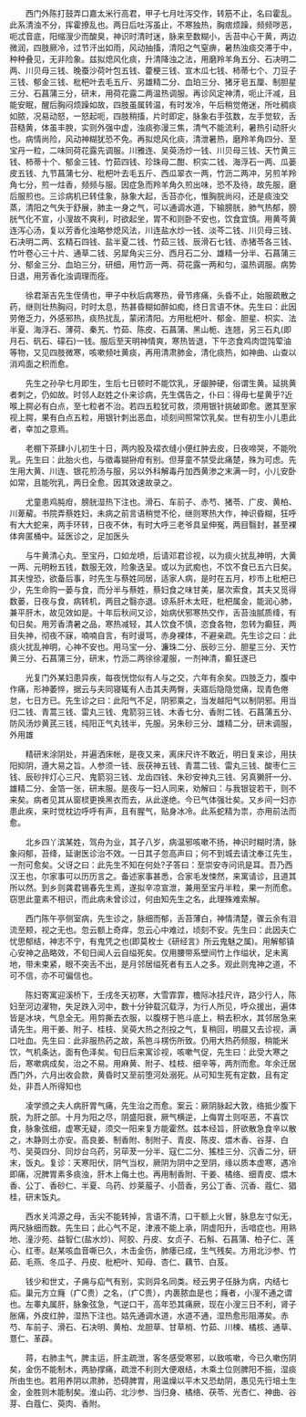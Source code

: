 <!-- { "loadSidebar": true } -->
　　西门外陈打鼓弄口嘉太米行高君，甲子七月吐泻交作，转筋不止，名曰霍乱。此系清浊不分，挥霍撩乱也。两日后吐泻虽止，不寒独热，胸痞烦躁，频频哕恶，呃忒音底，阳缩溲少而酸臭，神识时清时迷，脉来至数糊小，舌苔中心干黄，两边微润，四肢厥冷，过节汗出如雨，风动抽搐，清阳之气窒痹，暑热浊痰交滞于中，种种叠见，无非险象。兹拟熄风化痰，升清降浊之法，用磨羚羊角五分、石决明二两、川贝母三钱、晚蚕沙荷叶包五钱、藿梗三钱、宣木瓜七钱、柿蒂七个、刀豆子三钱、郁金三钱、枇杷叶去毛五斤、另雄精二分、血珀三分、猪牙皂五厘、制胆星三分、石菖蒲三分，研末，用荷花露二两温热调服。再诊风定神清，呃止汗减，且能安眠，醒后胸闷烦躁如故，四肢虽属转温，有时发冷，午后稍觉倦迷，所吐稠痰如脓，况易动怒，一怒起呃，四肢稍搐，片时即定，脉象右手弦数，左手觉软，舌苔糙黄，体虽丰腴，实则外强中虚，浊痰弥漫三焦，清气不能流利，暑热引动肝火也。病情尚险，风动神糊犹恐不免。再拟熄风化痰，清泄暑热，磨羚羊角四分、至宝丹一粒，二味同荷花露先调服。川雅连、吴萸汤炒一钱、川贝母三钱、天竹黄三钱、柿蒂十个、郁金三钱、竹茹四钱、珍珠母二酣、枳实二钱、海浮石一两、瓜蒌皮五钱、九节菖蒲七分、枇杷叶去毛五斤、西瓜翠衣一两，竹沥二两冲，另煎羊羚角七分，煎一炷香，频频与服。因症急而羚羊角久煎出味，恐不及待，故先服，磨后服煎也。三诊病机已转佳象，脉象大起，舌苔亦化，惟胸脘尚闷，还是痰浊交蒸，清阳之气失于舒展，肺主一身之气，可以通调水道，下输膀胱，肺气热郁，膀胱气化不宣，小溲故不爽利，时欲起坐，胃不和则卧不安也，饮食宜慎。用黄芩黄连泻心汤，复以芳香化浊略参熄风法，川连盐水炒一钱、淡芩二钱、川贝母三钱、石决明二两、玄精石四钱、盐半夏二钱、竹茹三钱、辰滑石七钱、赤猪苓各三钱、竹叶卷心三十片、通草二钱、另犀角尖三分、西月石二分、雄精一分半、石菖蒲三分、郁金三分、血珀三分，研细，用竹沥一两、荷花露一两和匀，温热调服。病势日退，用芳香化浊调理而痊。

　　徐君渐吉先生侄倩也，甲子中秋后病寒热，骨节疼痛，头昏不止，始服疏散之药，继则壮热胸闷，时时太息，热甚昏糊如醉如痴，终日言语不休。先生曰：此因劳倦乏力，外感邪热，痰热扰乱，蒙闭清阳。方用枇杷叶、郁金、胆星、枳实、法半夏、海浮石、薄荷、秦艽、竹茹、陈皮、石菖蒲、黑山栀、连翘，另三石丸(即月石、矾石、礞石)一钱。服后至天明神情爽，寒热皆退，下午恣食鸡肉馄饨荤油等物，又见四肢微寒，咳嗽频吐黄痰，再用清肃肺金，清化痰热，如神曲、山查以消鸡面之积而愈。

　　先生之孙孕七月即生，生后七日顿时不能饮乳，牙龈肿硬，俗谓生黄。延挑黄者刺之，仍如故。时邻人赵姓之仆来诊病，先生偶告之，仆曰：得毋七星黄乎?近喉上腭必有白点，至七粒者不治。若四五粒犹可救，须用银针挑破即愈。邀其至家视上腭，果有白点五粒，用银针刺出恶血，顷刻间照常饮乳矣。世有初生小儿患此者，幸加之意焉。

　　老棚下茶肆小儿初生十日，两内股及褶衣缝小便红肿去皮，日夜啼哭，不能吮乳。先生曰：此胎火也，与徵毒猢狲疳有别。但芽童不禁受此痛楚，殊为可虑。先生用大黄、川连、银花煎汤与服，另以外科解毒丹加西黄渗之末满一时，小儿安卧如常，且能吮乳，两日全愈。因其效速故录之。

　　尤童患鸡肫疳，膀胱湿热下注也。滑石、车前子、赤芍、猪苓、广皮、黄柏、川萆薢。书院弄蔡姓妇，未病之前言语稍觉不伦，继则寒热大作，神识昏糊，狂呼有大大蛇来，两手环转，日夜不休，有时大呼三老爷具呈伸冤，两目翳封，甚至裸体奔匿桶中。延医诊之，足加医头

　　与牛黄清心丸、至宝丹，口如龙喷，后请邓君诊视，以为痰火扰乱神明，大黄一两、元明粉五钱，数服无效，险象迭呈。或以为武痴也，不饮不食已五六日矣。其夫惶恐，欲备后事，时先生与蔡姓同居，适家人病，是时在五月，杪市上枇杷已少，先生命购一蒌与食，而分半与蔡姓，蔡妇食之味甘美，屡次索食，其夫又觅得数蒌，日夜与食，病转机，两目之翳亦退。谅系肝木太旺，枇杷属金，能润心肺，兼平肝木，故见效如是。十年后秋间又诊，始病伏邪寒热交作，舌苔浊腻质绛，有旬日矣。用芳香清暑之品，寒热减轻，其人饮食不慎，恣食各物，忽转为癫狂，两目失神，彻夜不寐，喃喃自言，有时谩骂，赤身裸体，不避亲疏。先生诊之曰：此痰火扰乱神明，心神不安也。用马宝一分、濂珠二分、辰砂三分、胆星三分、天竹黄三分、石菖蒲三分，研末，竹沥二两徐徐灌服，一剂神清，癫狂遂已

　　光复门外某妇患异疾，每夜恍惚似有人与之交，六年有余矣。四肢乏力，腹中作痛，形神萎悴，据云与夫同寝辄有人击其夫两臀，夫寤后隐隐觉痛，现青色倦怠，七日方已。先生诊之曰：此阳气不足，阴邪乘之，当发越阳气以制阴邪。用当归二钱、青蒿三钱、雷丸三钱、鬼箭羽三钱、木香七分、香附二钱、石菖蒲五分、防风汤炒黄芪三钱，纯阳正气丸钱半，先服。另朱砂三分、雄精二分，研末调服，外用雄

　　精研末涂阴处，并遍洒床帐，是夜又来，离床尺许不敢近，明日复来诊，用扶阳抑阴，遵大易之旨。人参须一钱、辰茯神五钱、青蒿二钱、雷丸三钱、酸枣仁三钱、辰砂拌灯心三尺、鬼箭羽三钱、龙齿四钱、朱砂安神丸三钱、另真獭肝一分、雄精二分、金箔一张，研末服。是夜与一妇人同来，劝解曰：与我银锭若干，则不来矣。病者见其从窗棂更换黑衣而去，从此遂绝。今已气体强壮矣。又乡间一妇亦患此疾，来时觉枕边呼呼有声，且有腥气，贴身冰冷。此系蛇精为祟，亦用前法而愈。

　　北乡四丫滨某姓，驾舟为业，其子八岁，病温邪咳嗽不扬，神识时糊时清，脉象闷郁，苔绛，延谢医诊治不效。一日其子忽高声曰；何不到城去请沈奉江先生，一剂可愈矣。父讶之曰：此先生不知在何处?子答曰：至崇安寺问讯是耳。吾乃西汉王也，尔家事可以历历言之。备述家事甚悉，合家毛发悚然，来寓请诊，且道其所以然。到乡则龚君锡春先生焉，遂拟辛凉宣泄，兼用至宝丹半粒，果一剂而愈。窃思此童素不相识，而此病未曾诊过，何由知先生之名，此理殊难索解。

　　西门陈午亭侧室病，先生诊之，脉细而郁，舌苔薄白，神情清楚，骤云余有泪流至颊，视之无也。忽云额上奇痒，忽云心中难过，顷刻不安。先生曰：此因夫亡忧思郁结，神志不宁，有鬼凭之也(即莫枚士《研经言》所云鬼魅之属)。用解郁镇心安神之品略效，不旬日闻人云自缢死矣。仅用腰带系壁间竹上作缢状，足未离地，带未束紧，眼不突舌不出，是月邻居缢死者有五人之多。观此则鬼神之道，不可不信，亦不可偏信也。

　　陈妇寄寓迎溪桥下，壬戌冬天初寒，大雪霏霏，檐际冰挂尺许，路少行人，陈妇至河边濯物，失足跌入河中，数十分钟载沉载浮，为行人所见，呼众援出，遍体皆是冰块，气息全无。用剪撕去衣服，以腹楞于笆斗底上，稍去积水，其邻居急来请先生。用干姜、附子、桂枝、吴萸大热之剂投之气，复稍回，明晨又去诊视，满口吐血。先生曰：此非服热药之故，系笆斗楞伤所致。仍用大热药频服，稍能米饮，气机条达，面有色泽矣。旬日后来寓诊视，咳嗽气促，先生曰：此受大寒之后，寒嗽病成矣，治之不易。用麻黄、附子、桂枝、细辛等，两剂而愈。年余迁居西门外，六月出收会款，黄昏时又至前堕河处溺死。从可知生死有定数，且有定处，非吾人所得知也

　　凌学颁之夫人病肝胃气痛，先生治之而愈。案云：厥阴脉起大敦，络抵少腹下脘，为肝之部。十月为阳之尽，阴盛阳衰，厥气横逆，上侮胃土则呕恶，不喜饮食，脉象弦细，虚寒无疑，须交一阳来复方能霍然。兹本经旨，肝欲散急食辛以散之，木静则土亦安。高良姜、制香附、制附子、青皮、陈皮、煨木香、谷芽、白芍、吴萸四分、同炒台乌药，另荜茇一分半、寇仁二分、猺桂三分、沉香二分，研末，饭丸。复诊：天寒阳伏，阴气当权，厥阴为阴中之至阴，缘以质本虚寒，遇冷即痛，况脾胃素多痰浊，肝木上侮土也。再用制香附、干姜、橘络、细青皮、煨木香、公丁、香砂仁、半夏、乌药、炒莱菔子、小茴香，另公丁香、沉香、蔻仁、猖桂，研末饭丸。

　　西水关鸿源之母，舌尖不能转掉，言语不清，口干额上火冒，脉息左寸似无，两尺脉细而数。先生曰；此心气不足，津液不能上承，阴虚阳升，舌喑症也。用熟地、潼沙苑、益智仁(盐水炒)、阿胶、丹皮、女贞子、石斛、石菖蒲、柏子仁、莲心、红枣。赵某咳血音嘶已久，木击金伤，肺痿已成，生气残矣。方用北沙参、竹茹、毛燕、冬瓜子、丹皮、枇杷叶、知母、杏仁、藕节、白芨。

　　钱少和世丈，子痈与疝气有别，实则异名同类。经云男子任脉为病，内结七疝。巢元方立癃（疒C贵）之名，（疒C贵），内裹脓血是也；癃者，小溲不通之谓也。左睾丸属肝，脉象弦急，气逆口干，高年恐其痛厥，现在小溲三日不利，肾子胀痛，外皮红肿，湿热下注也。姑先通调水道，水道不通，湿热愈形阻滞矣。赤芍、车前子、滑石、石决明、黄柏、龙胆草、甘草梢、竹茹、川楝、橘核、通草、薏仁、革薜。

　　蒋，右肺主气，脾主运，肝主疏泄，客冬感受寒邪，以致咳嗽，今已久嗽伤阴矣，金伤不能制木，两胁撑痛，疏泄不利则大便艰结，木乘土位则脾阳不振，湿痰所由生也。若用养阴以肃肺，恐碍脾胃，用温燥以平木又恐劫阴，愚见先行培土生金，金胜则木能制矣。淮山药、北沙参、当归身、橘络、茯苓、光杏仁、神曲、谷芽、白蔻仁、萸肉、香附。

